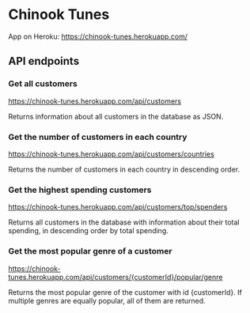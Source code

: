 # Chinook Tunes

App on Heroku: https://chinook-tunes.herokuapp.com/

## API endpoints

### Get all customers

https://chinook-tunes.herokuapp.com/api/customers

Returns information about all customers in the database as JSON.

### Get the number of customers in each country

https://chinook-tunes.herokuapp.com/api/customers/countries

Returns the number of customers in each country in descending order.

### Get the highest spending customers

https://chinook-tunes.herokuapp.com/api/customers/top/spenders

Returns all customers in the database with information about their total spending, in descending order by total spending.

### Get the most popular genre of a customer

https://chinook-tunes.herokuapp.com/api/customers/{customerId}/popular/genre

Returns the most popular genre of the customer with id {customerId}. If multiple genres are equally popular, all of them are returned.